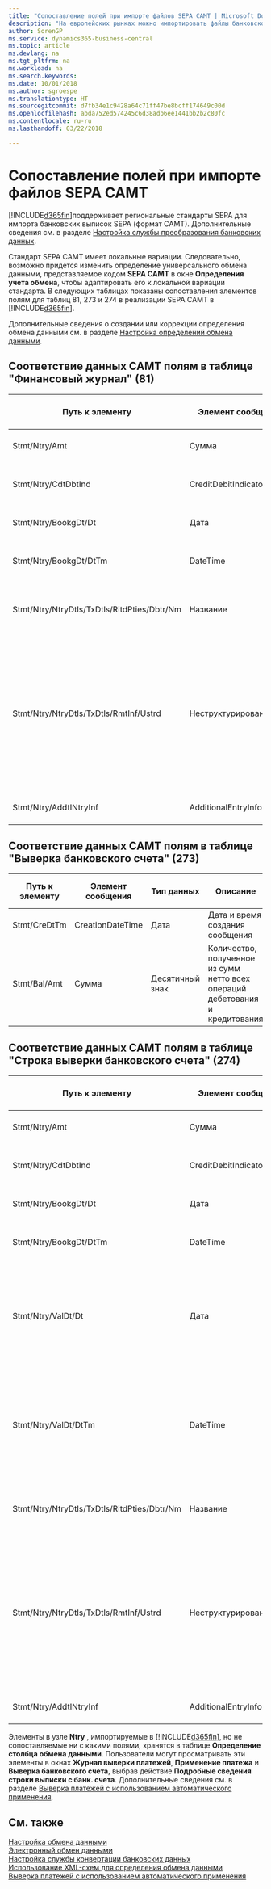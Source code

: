 ```yaml
---
title: "Сопоставление полей при импорте файлов SEPA CAMT | Microsoft Docs"
description: "На европейских рынках можно импортировать файлы банковской выписки в региональные стандарты SEPA."
author: SorenGP
ms.service: dynamics365-business-central
ms.topic: article
ms.devlang: na
ms.tgt_pltfrm: na
ms.workload: na
ms.search.keywords: 
ms.date: 10/01/2018
ms.author: sgroespe
ms.translationtype: HT
ms.sourcegitcommit: d7fb34e1c9428a64c71ff47be8bcff174649c00d
ms.openlocfilehash: abda752ed574245c6d38adb6ee1441bb2b2c80fc
ms.contentlocale: ru-ru
ms.lasthandoff: 03/22/2018

---
```

# <a name="field-mapping-when-importing-sepa-camt-files"></a>Сопоставление полей при импорте файлов SEPA CAMT
[!INCLUDE[d365fin](includes/d365fin_md.md)]поддерживает региональные стандарты SEPA для импорта банковских выписок SEPA (формат CAMT). Дополнительные сведения см. в разделе [Настройка службы преобразования банковских данных](bank-how-setup-bank-data-conversion-service.md).  

 Стандарт SEPA CAMT имеет локальные вариации. Следовательно, возможно придется изменить определение универсального обмена данными, представляемое кодом **SEPA CAMT** в окне **Определения учета обмена**, чтобы адаптировать его к локальной вариации стандарта. В следующих таблицах показаны сопоставления элементов полям для таблиц 81, 273 и 274 в реализации SEPA CAMT в [!INCLUDE[d365fin](includes/d365fin_md.md)].  

 Дополнительные сведения о создании или коррекции определения обмена данными см. в разделе [Настройка определений обмена данными](across-how-to-set-up-data-exchange-definitions.md).  

## <a name="camt-data-mapping-to-fields-in-the-general-journal-table-81"></a>Соответствие данных CAMT полям в таблице "Финансовый журнал" (81)  

|Путь к элементу|Элемент сообщения|Тип данных|Описание|Идентификатор отрицательного знака|Номер поля|Имя поля|  
|------------------|---------------------|---------------|-----------------|-------------------------------|---------------|----------------|  
|Stmt/Ntry/Amt|Сумма|Десятичный знак|Количество денег в операции денежных средств||13|Сумма|  
|Stmt/Ntry/CdtDbtInd|CreditDebitIndicator|Текст|Указывает, является ли операция кредитной или дебетовой|DBIT|13|Сумма|  
|Stmt/Ntry/BookgDt/Dt|Дата|Дата|Дата учета операции на счету в книгах держателя счета.||5|Дата учета|  
|Stmt/Ntry/BookgDt/DtTm|DateTime|DateTime|Дата и время учета операции на счете в книгах держателя счета.||5|Дата учета|  
|Stmt/Ntry/NtryDtls/TxDtls/RltdPties/Dbtr/Nm|Название|Текст|Имя инстанции, которая должна (конечному) кредитору сумму денег||1221|Сведения о плательщике|  
|Stmt/Ntry/NtryDtls/TxDtls/RmtInf/Ustrd|Неструктурировано|Текст|Сведения, предоставляемые для включения сопоставления/выверки операции с товарами, для оплаты которых предназначен платеж, например коммерческие счета в системе дебиторской задолженности, в неструктурированной форме.||8|Описание|  
|Stmt/Ntry/AddtlNtryInf|AdditionalEntryInformation|Текст|Дополнительные сведения об операции||1222|Информация о транзакции|  

## <a name="camt-data-mapping-to-fields-in-the-bank-acc-reconciliation-table-273"></a>Соответствие данных CAMT полям в таблице "Выверка банковского счета" (273)  

|Путь к элементу|Элемент сообщения|Тип данных|Описание|Идентификатор отрицательного знака|Номер поля|Имя поля|  
|------------------|---------------------|---------------|-----------------|-------------------------------|---------------|----------------|  
|Stmt/CreDtTm|CreationDateTime|Дата|Дата и время создания сообщения||3|Дата выписки|  
|Stmt/Bal/Amt|Сумма|Десятичный знак|Количество, полученное из сумм нетто всех операций дебетования и кредитования||4|Конечное сальдо выписки|  

## <a name="camt-data-mapping-to-fields-in-the-bank-acc-reconciliation-line-table-274"></a>Соответствие данных CAMT полям в таблице "Строка выверки банковского счета" (274)  

|Путь к элементу|Элемент сообщения|Тип данных|Описание|Идентификатор отрицательного знака|Номер поля|Имя поля|  
|------------------|---------------------|---------------|-----------------|-------------------------------|---------------|----------------|  
|Stmt/Ntry/Amt|Сумма|Десятичный знак|Количество денег в операции денежных средств||7|Сумма по выписке|  
|Stmt/Ntry/CdtDbtInd|CreditDebitIndicator|Текст|Указывает, является ли операция кредитной или дебетовой|DBIT|7|Сумма по выписке|  
|Stmt/Ntry/BookgDt/Dt|Дата|Дата|Дата учета операции на счету в книгах держателя счета.||5|Дата транзакции|  
|Stmt/Ntry/BookgDt/DtTm|DateTime|DateTime|Дата и время учета операции на счете в книгах держателя счета.||5|Дата транзакции|  
|Stmt/Ntry/ValDt/Dt|Дата|Дата|Дата, когда основные средства становятся доступными владельцу счета в случае кредитной операции или перестают быть доступны в случае операции дебетования||12|Дата стоимости|  
|Stmt/Ntry/ValDt/DtTm|DateTime|DateTime|Дата и время, когда основные средства становятся доступными владельцу счета в случае кредитной операции или перестают быть доступны в случае операции дебетования||12|Дата стоимости|  
|Stmt/Ntry/NtryDtls/TxDtls/RltdPties/Dbtr/Nm|Название|Текст|Имя инстанции, которая должна (конечному) кредитору сумму денег||15|Сведения о плательщике|  
|Stmt/Ntry/NtryDtls/TxDtls/RmtInf/Ustrd|Неструктурировано|Текст|Сведения, предоставляемые для включения сопоставления/выверки операции с товарами, для оплаты которых предназначен платеж, например коммерческие счета в системе дебиторской задолженности, в неструктурированной форме.||6|Описание|  
|Stmt/Ntry/AddtlNtryInf|AdditionalEntryInformation|Текст|Дополнительные сведения об операции||16|Информация о транзакции|  

 Элементы в узле **Ntry** , импортируемые в [!INCLUDE[d365fin](includes/d365fin_md.md)], но не сопоставляемые ни с какими полями, хранятся в таблице **Определение столбца обмена данными**. Пользователи могут просматривать эти элементы в окнах **Журнал выверки платежей**, **Применение платежа** и **Выверка банковского счета**, выбрав действие **Подробные сведения строки выписки с банк. счета**. Дополнительные сведения см. в разделе [Выверка платежей с использованием автоматического применения](receivables-how-reconcile-payments-auto-application.md).  
## <a name="see-also"></a>См. также  
[Настройка обмена данными](across-set-up-data-exchange.md)  
[Электронный обмен данными](across-data-exchange.md)  
[Настройка службы конвертации банковских данных](bank-how-setup-bank-data-conversion-service.md)   
[Использование XML-схем для определения обмена данными](across-how-to-use-xml-schemas-to-prepare-data-exchange-definitions.md)  
[Выверка платежей с использованием автоматического применения](receivables-how-reconcile-payments-auto-application.md)  

